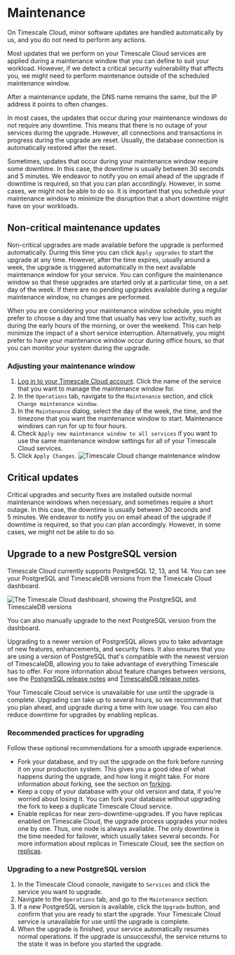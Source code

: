 # Maintenance
On Timescale Cloud, minor software updates are handled automatically by us, and
you do not need to perform any actions.

Most updates that we perform on your Timescale Cloud services are applied during
a maintenance window that you can define to suit your workload. However, if we
detect a critical security vulnerability that affects you, we might need to
perform maintenance outside of the scheduled maintenance window.

<highlight type="important">
After a maintenance update, the DNS name remains the same, but the IP address
it points to often changes.
</highlight>

In most cases, the updates that occur during your maintenance windows do not
require any downtime. This means that there is no outage of your services during
the upgrade. However, all connections and transactions in progress during the
upgrade are reset. Usually, the database connection is automatically restored
after the reset.

Sometimes, updates that occur during your maintenance window require some
downtime. In this case, the downtime is usually between 30&nbsp;seconds and
5&nbsp;minutes. We endeavor to notify you on email ahead of the upgrade if
downtime is required, so that you can plan accordingly. However, in some cases,
we might not be able to do so. It is important that you schedule your
maintenance window to minimize the disruption that a short downtime might have
on your workloads.

## Non-critical maintenance updates
Non-critical upgrades are made available before the upgrade is performed
automatically. During this time you can click `Apply upgrades` to start the
upgrade at any time. However, after the time expires, usually around a week,
the upgrade is triggered automatically in the next available maintenance window
for your service. You can configure the maintenance window so that these
upgrades are started only at a particular time, on a set day of the week. If
there are no pending upgrades available during a regular maintenance window, no
changes are performed.

When you are considering your maintenance window schedule, you might prefer to
choose a day and time that usually has very low activity, such as during the
early hours of the morning, or over the weekend. This can help minimize the
impact of a short service interruption. Alternatively, you might prefer to have
your maintenance window occur during office hours, so that you can monitor your
system during the upgrade.

<procedure>

### Adjusting your maintenance window
1.  [Log in to your Timescale Cloud account][cloud-login]. Click the name of the
    service that you want to manage the maintenance window for.
1.  In the `Operations` tab, navigate to the `Maintenance` section, and
    click `Change maintenance window`.
1.  In the `Maintenance` dialog, select the day of the week, the time, and the
    timezone that you want the maintenance window to start. Maintenance windows
    can run for up to four hours.
1.  Check `Apply new maintenance window to all services` if you want to use the
    same maintenance window settings for all of your Timescale Cloud services.
1.  Click `Apply Changes`.
    <img class="main-content__illustration" src="https://s3.amazonaws.com/assets.timescale.com/docs/images/tsc-maintenance-change.png" alt="Timescale Cloud change maintenance window"/>

</procedure>

## Critical updates
Critical upgrades and security fixes are installed outside normal maintenance
windows when necessary, and sometimes require a short outage. In this case, the
downtime is usually between 30&nbsp;seconds and 5&nbsp;minutes. We endeavor to
notify you on email ahead of the upgrade if downtime is required, so that you
can plan accordingly. However, in some cases, we might not be able to do so.

## Upgrade to a new PostgreSQL version
Timescale Cloud currently supports PostgreSQL&nbsp;12, 13, and 14. You can see
your PostgreSQL and TimescaleDB versions from the Timescale Cloud dashboard. 

<img class="main-content__illustration"
    src="FIXME"
    alt="The Timescale Cloud dashboard, showing the PostgreSQL and TimescaleDB
    versions"
/>

You can also manually upgrade to the next PostgreSQL version from the dashboard.

Upgrading to a newer version of PostgreSQL allows you to take advantage of new
features, enhancements, and security fixes. It also ensures that you are using a
version of PostgreSQL that's compatible with the newest version of TimescaleDB,
allowing you to take advantage of everything Timescale has to offer. For more
information about feature changes between versions, see the
[PostgreSQL release notes][postgres-relnotes] and
[TimescaleDB release notes][timescale-relnotes].

<highlight type="warning">
Your Timescale Cloud service is unavailable for use until the upgrade is
complete. Upgrading can take up to several hours, so we recommend
that you plan ahead, and upgrade during a time with low usage. You can also
reduce downtime for upgrades by enabling replicas.
</highlight>

### Recommended practices for upgrading
Follow these optional recommendations for a smooth upgrade experience.

*   Fork your database, and try out the upgrade on the fork before running it on
    your production system. This gives you a good idea of what happens during
    the upgrade, and how long it might take. For more information about forking,
    see the section on [forking][operations-forking].
*   Keep a copy of your database with your old version and data, if you're
    worried about losing it. You can fork your database without upgrading the
    fork to keep a duplicate Timescale Cloud service.
*   Enable replicas for near zero-downtime-upgrades. If you have replicas
    enabled on Timescale Cloud, the upgrade process upgrades your nodes one by
    one. Thus, one node is always available. The only downtime is the time
    needed for failover, which usually takes several seconds. For more
    information about replicas in Timescale Cloud, see the section on
    [replicas][replicas].

<procedure>

### Upgrading to a new PostgreSQL version
1.  In the Timescale Cloud console, navigate to `Services` and click the service
    you want to upgrade.
1.  Navigate to the `Operations` tab, and go to the `Maintenance` section.
1.  If a new PostgreSQL version is available, click the `Upgrade` button, and
    confirm that you are ready to start the upgrade. Your Timescale Cloud
    service is unavailable for use until the upgrade is complete.
1.  When the upgrade is finished, your service automatically resumes normal
    operations. If the upgrade is unsuccessful, the service returns to the state
    it was in before you started the upgrade.

</procedure>

[cloud-login]: https://cloud.timescale.com
[operations-forking]: cloud/:currentVersion:/operations/#fork-a-service
[postgres-relnotes]: https://www.postgresql.org/docs/release/
[replicas]: /high-availability/
[timescale-relnotes]: /timescaledb/:currentVersion:/overview/release-notes/
